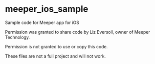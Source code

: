 # meeper_ios_sample
Sample code for Meeper app for iOS

Permission was granted to share code by Liz Eversoll, owner of Meeper Technology.

Permission is not granted to use or copy this code.

These files are not a full project and will not work.  
